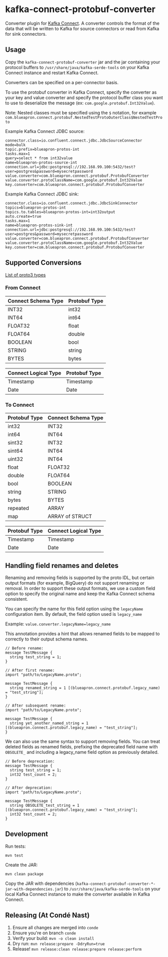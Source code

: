 # kafka-connect-protobuf-converter
Converter plugin for [Kafka Connect](https://docs.confluent.io/3.2.0/connect/). A converter
controls the format of the data that will be written to Kafka for source connectors or 
read from Kafka for sink connectors.

## Usage
Copy the `kafka-connect-protobuf-converter` jar and the jar containing your protocol buffers to 
`/usr/share/java/kafka-serde-tools` on your Kafka Connect instance and restart Kafka Connect.

Converters can be specified on a per-connector basis.

To use the protobuf converter in Kafka Connect, specify the converter as your key and value converter and specify the
protocol buffer class you want to use to deserialize the message (ex: `com.google.protobuf.Int32Value`).

Note: Nested classes must be specified using the `$` notation, for example 
`com.blueapron.connect.protobuf.NestedTestProtoOuterClass$NestedTestProto`

Example Kafka Connect JDBC source:
```
connector.class=io.confluent.connect.jdbc.JdbcSourceConnector
mode=bulk
topic.prefix=blueapron-protos-int
tasks.max=1
query=select * from int32value
name=blueapron-protos-source-int
connection.url=jdbc:postgresql://192.168.99.100:5432/test?user=postgres&password=mysecretpassword
value.converter=com.blueapron.connect.protobuf.ProtobufConverter
value.converter.protoClassName=com.google.protobuf.Int32Value
key.converter=com.blueapron.connect.protobuf.ProtobufConverter
```

Example Kafka Connect JDBC sink:
```
connector.class=io.confluent.connect.jdbc.JdbcSinkConnector
topics=blueapron-protos-int
topics.to.tables=blueapron-protos-int=int32output
auto.create=true
tasks.max=1
name=blueapron-protos-sink-int
connection.url=jdbc:postgresql://192.168.99.100:5432/test?user=postgres&password=mysecretpassword
value.converter=com.blueapron.connect.protobuf.ProtobufConverter
value.converter.protoClassName=com.google.protobuf.Int32Value
key.converter=com.blueapron.connect.protobuf.ProtobufConverter
```

## Supported Conversions

[List of proto3 types](https://developers.google.com/protocol-buffers/docs/proto3)

### From Connect

|Connect Schema Type|Protobuf Type|
| ----------------- | ----------- |
|INT32              |int32        |
|INT64              |int64        |
|FLOAT32            |float        |
|FLOAT64            |double       |
|BOOLEAN            |bool         |
|STRING             |string       |
|BYTES              |bytes        |


|Connect Logical Type|Protobuf Type|
| ------------------ | ----------- |
|Timestamp           |Timestamp    |
|Date                |Date         |

### To Connect

|Protobuf Type|Connect Schema Type|
| ----------- | ----------------- |
|int32        |INT32              |
|int64        |INT64              |
|sint32       |INT32              |
|sint64       |INT64              |
|uint32       |INT64              |
|float        |FLOAT32            |
|double       |FLOAT64            |
|bool         |BOOLEAN            |
|string       |STRING             |
|bytes        |BYTES              |
|repeated     |ARRAY              |
|map          |ARRAY of STRUCT    |


|Protobuf Type|Connect Logical Type|
| ----------- | ------------------ |
|Timestamp    |Timestamp           |
|Date         |Date                |

## Handling field renames and deletes
Renaming and removing fields is supported by the proto IDL, but certain output formats (for example, BigQuery) do not
support renaming or removal. In order to support these output formats, we use a custom field option to specify the
original name and keep the Kafka Connect schema consistent.

You can specify the name for this field option using the `legacyName` configuration item. By default, the field option
used is `legacy_name`

Example: `value.converter.legacyName=legacy_name`

This annotation provides a hint that allows renamed fields to be mapped to correctly to their output schema names.

```
// Before rename:
message TestMessage {
  string test_string = 1;
}

// After first rename:
import "path/to/LegacyName.proto";

message TestMessage {
  string renamed_string = 1 [(blueapron.connect.protobuf.legacy_name) = "test_string"];
}

// After subsequent rename:
import "path/to/LegacyName.proto";

message TestMessage {
  string yet_another_named_string = 1 [(blueapron.connect.protobuf.legacy_name) = "test_string"];
}  

```

We can also use the same syntax to support removing fields. You can treat deleted fields as renamed fields, prefixing
the deprecated field name with `OBSOLETE_` and including a legacy_name field option as previously detailed.

```
// Before deprecation:
message TestMessage {
  string test_string = 1;
  int32 test_count = 2;
}

// After deprecation:
import "path/to/LegacyName.proto";

message TestMessage {
  string OBSOLETE_test_string = 1 [(blueapron.connect.protobuf.legacy_name) = "test_string"];
  int32 test_count = 2;
}
```

## Development
Run tests:
```
mvn test
```

Create the JAR:
```
mvn clean package
```

Copy the JAR with dependencies (`kafka-connect-protobuf-converter-*-jar-with-dependencies.jar`) to 
`/usr/share/java/kafka-serde-tools` on your local Kafka Connect instance to make the 
converter available in Kafka Connect.

## Releasing (At Condé Nast)

1. Ensure all changes are merged into `conde`
2. Ensure you're on branch `conde`
3. Verify your build: `mvn -o clean install`
4. Dry run: `mvn release:prepare -DdryRun=true`
5. Release! `mvn release:clean release:prepare release:perform`

